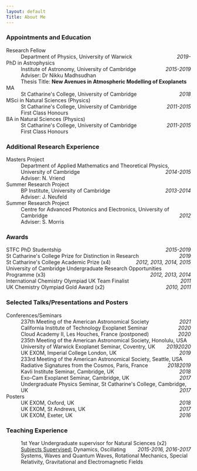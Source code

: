 ```yaml
---
layout: default
Title: About Me
---
```


### Appointments and Education

<dl>
<dt>Research Fellow</dt>
  <dd>Department of Physics, University of Warwick    <span style="float:right;"><em> 2019- </em></span> 
  </dd>

<dt>PhD in Astrophysics</dt>
<dd>Institute of Astronomy, University of Cambridge    <span style="float:right;"><em> 2015-2019 </em></span> 
  <br>Adviser: Dr Nikku Madhsudhan   
  <br> Thesis Title: <b>New Avenues in Atmospheric Modelling of Exoplanets</b>
</dd>

<dt>MA</dt>
<dd>St Catharine's College, University of Cambridge    <span style="float:right;"><em> 2018 </em></span> 
</dd>

<dt>MSci in Natural Sciences (Physics)</dt>
<dd>St Catharine's College, University of Cambridge    <span style="float:right;"><em> 2011-2015 </em></span> 
  <br>First Class Honours
</dd>

<dt>BA in Natural Sciences (Physics)</dt>
<dd>St Catharine's College, University of Cambridge    <span style="float:right;"><em> 2011-2015 </em></span> 
  <br>First Class Honours
</dd>
</dl>

### Additional Research Experience
<dl>
<dt>Masters Project</dt>
<dd>Department of Applied Mathematics and Theoretical Physics, University of Cambridge    <span style="float:right;"><em> 2014-2015 </em></span> 
  <br>Adviser: N. Vriend
</dd>
  
<dt>Summer Research Project</dt>
<dd>BP Institute, University of Cambridge    <span style="float:right;"><em> 2013-2014 </em></span> 
  <br>Adviser: J. Neufeld
</dd>

<dt>Summer Research Project</dt>
<dd>Centre for Advanced Photonics and Electronics, University of Cambridge    <span style="float:right;"><em> 2012 </em></span> 
  <br>Adviser: S. Morris
</dd>
</dl>

### Awards

<dl>
<dt>STFC PhD Studentship <span style="float:right;"><em> 2015-2019 </em></span></dt>
  
<dt>St Catharine's College Prize for Distinction in Research <span style="float:right;"><em> 2019 </em></span> </dt>

<dt>St Catharine's College Academic Prize (x4) <span style="float:right;"><em> 2012, 2013, 2014, 2015 </em></span></dt>

<dt>University of Cambridge Undergraduate Research Opportunities Programme (x3) <span style="float:right;"><em> 2012, 2013, 2014 </em></span></dt>

<dt>International Chemistry Olympiad UK Team Finalist<span style="float:right;"><em> 2011 </em></span></dt>

<dt>UK Chemistry Olympiad Gold Award (x2) <span style="float:right;"><em> 2010, 2011 </em></span></dt>

</dl>

### Selected Talks/Presentations and Posters

<dl>

<dt>Conferences/Seminars </dt>
<dd> 237th Meeting of the American Astronomical Society <span style="float:right;"><em> 2021 </em></span>
</dd>

<dd> California Institute of Technology Exoplanet Seminar <span style="float:right;"><em> 2020 </em></span>
</dd>

<dd> Cloud Academy II, Les Houches, France (postponed) <span style="float:right;"><em> 2020 </em></span>
</dd>

<dd> 235th Meeting of the American Astronomical Society, Honolulu, USA <span style="float:right;"><em> 2020 </em></span>
</dd>

<dd> University of Warwick Exoplanet Seminar, Coventry, UK <span style="float:right;"><em> 2019 </em></span>
</dd>

<dd> UK EXOM, Imperial College London, UK <span style="float:right;"><em> 2019 </em></span>
</dd>

<dd> 233rd Meeting of the American Astronomical Society, Seattle, USA <span style="float:right;"><em> 2019 </em></span>
</dd>

<dd> Radiative Signatures from the Cosmos, Paris, France <span style="float:right;"><em> 2018 </em></span>
</dd>

<dd> Kavli Institute Seminar, Cambridge, UK <span style="float:right;"><em> 2018 </em></span>
</dd>

<dd> Exo-Cam Exoplanet Seminar, Cambridge, UK <span style="float:right;"><em> 2017 </em></span>
</dd>

<dd> Undergraduate Physics Seminar, St Catharine's College, Cambridge, UK <span style="float:right;"><em> 2017 </em></span>
</dd>

<dt> Posters</dt>
<dd> UK EXOM, Oxford, UK <span style="float:right;"><em> 2018 </em></span>
</dd>

<dd> UK EXOM, St Andrews, UK <span style="float:right;"><em> 2017 </em></span>
</dd>

<dd> UK EXOM, Exeter, UK <span style="float:right;"><em> 2016 </em></span>
</dd>
</dl>

### Teaching Experience

<dl>
<dd> 1st Year Undergraduate supervisor for Natural Sciences (x2) <span style="float:right;"><em> 2015-2016, 2016-2017 </em></span>
  <br> <u>Subjects Supervised:</u>
  Dynamics, Oscillating Systems, Waves and Quantum Waves, Rotational Mechanics, Special Relativity, Gravitational and Electromagnetic Fields
</dd>
</dl>

<!--I completed my undergraduate in 2015 at St Catharine's College at the University of Cambridge studying Natural Sciences. I was always fascinated by theoretical physics, as well as mathematics, and how it applies to the world (or worlds!) around us. I was always fascinated by all of my subjects, from quantum mechanics to astrophysical fluid dynamics and relativity. It was especially nice to see similar principles and ideas in very different areas of physics. I then started my PhD in 2015 in exoplanetary atmospheres supervised by Dr Nikku Madhusudhan, which I completed in 2019. Studying exoplanets was ideal for me given its fundamental interdisciplinary nature. I have also been a fan of science fiction, especially those which explore the cosmos and other worlds. Perhaps it is not surprising I ended up studying exoplanets!
As well as research, I am also a big fan of playing and watching cricket. Many a summer afternoon has been spent batting for my local team, though I'm not really good enough to be out there for too long! I also enjoy rowing, and coxed for most of my time during my time in Cambridge.-->
